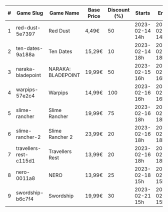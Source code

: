 |#|Game Slug|Game Name|Base Price|Discount (%)|Starts|Ends|
|---|---|---|---|---|---|---|
|1|red-dust-5e7397|Red Dust|4,49€|50|2023-02-14 14h|2023-02-21 14h|
|2|ten-dates-9a188a|Ten Dates|15,29€|10|2023-02-14 18h|2023-02-21 18h|
|3|naraka-bladepoint|NARAKA: BLADEPOINT|19,99€|50|2023-02-15 16h|2023-02-21 16h|
|4|warpips-57e2c4|Warpips|14,99€|100|2023-02-16 16h|2023-02-23 16h|
|5|slime-rancher|Slime Rancher|19,99€|75|2023-02-16 18h|2023-02-27 18h|
|6|slime-rancher-2|Slime Rancher 2|23,99€|20|2023-02-16 18h|2023-02-27 18h|
|7|travellers-rest-c115d1|Travellers Rest|13,99€|20|2023-02-16 18h|2023-02-27 18h|
|8|nero-0011a8|NERO|13,99€|25|2023-02-18 15h|2023-02-25 15h|
|9|swordship-b6c7f4|Swordship|19,99€|30|2023-02-21 15h|2023-02-28 15h|
